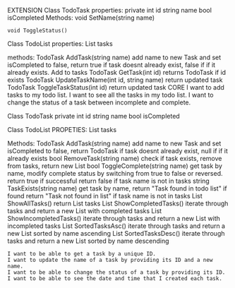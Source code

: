 EXTENSION
Class TodoTask
properties:
    private int id
    string name
    bool isCompleted
Methods:
    void SetName(string name)

    void ToggleStatus()

Class TodoList
properties:
    List <TodoTask> tasks

methods:
TodoTask AddTask(string name)
    add name to new Task and set isCompleted to false, return true if task doesnt already exist, false if if it already exists. Add to tasks
TodoTask GetTask(int id)
    returns TodoTask if id exists
TodoTask UpdateTaskName(int id, string name)
    return updated task
TodoTask ToggleTaskStatus(int id)
    return updated task
CORE
I want to add tasks to my todo list.
I want to see all the tasks in my todo list.
I want to change the status of a task between incomplete and complete.

Class TodoTask
    private int id
    string name
    bool isCompleted

Class TodoList
PROPETIES:
    List<TodoTask> tasks

Methods:
    TodoTask AddTask(string name)
        add name to new Task and set isCompleted to false, return TodoTask if task doesnt already exist, null if if it already exists
    bool RemoveTask(string name)
        check if task exists, remove from tasks, return new List<TodoTask>
    bool ToggleComplete(string name)
        get task by name, modify complete status by switching from true to false or reversed. return true if successful return false if task name is not in tasks
    string TaskExists(string name)
        get task by name, return "Task found in todo list" if found return "Task not found in list" if task name is not in tasks
    List<TodoTask> ShowAllTasks()
        return List<TodoTask> tasks
    List <TodoTask> ShowCompletedTasks()
        iterate through tasks and return a new List<TodoTask> with completed tasks
    List <TodoTask> ShowIncompletedTasks()
        iterate through tasks and return a new List<TodoTask> with incompleted tasks
    List <TodoTask> SortedTasksAsc()
        iterate through tasks and return a new List<TodoTask> sorted by name ascending
    List <TodoTask> SortedTasksDesc()
        iterate through tasks and return a new List<TodoTask> sorted by name descending

    I want to be able to get a task by a unique ID.
    I want to update the name of a task by providing its ID and a new name.
    I want to be able to change the status of a task by providing its ID.
    I want to be able to see the date and time that I created each task.